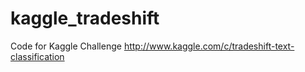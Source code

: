kaggle_tradeshift
=================
Code for Kaggle Challenge
http://www.kaggle.com/c/tradeshift-text-classification
